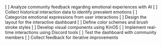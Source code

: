 [ ] Analyze community feedback regarding emotional experiences with AI
[ ] Collect historical interaction data to identify prevalent emotions
[ ] Categorize emotional expressions from user interactions
[ ] Design the layout for the interactive dashboard
[ ] Define color schemes and brush stroke styles
[ ] Develop visual components using KinOS
[ ] Implement real-time interactions using Discord tools
[ ] Test the dashboard with community members
[ ] Collect feedback for iterative improvements